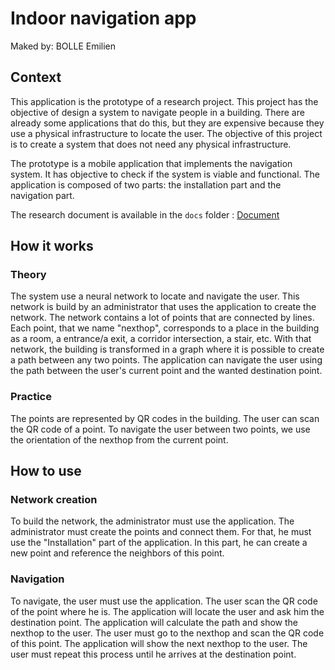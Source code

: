 # Indoor navigation app
Maked by: BOLLE Emilien

## Context
This application is the prototype of a research project. This project has the objective of design a system to navigate people in a building. There are already some applications that do this, but they are expensive because they use a physical infrastructure to locate the user. The objective of this project is to create a system that does not need any physical infrastructure.

The prototype is a mobile application that implements the navigation system. It has objective to check if the system is viable and functional. The application is composed of two parts: the installation part and the navigation part. 

The research document is available in the `docs` folder : [Document](docs/Documentation%20-%20Indoor%20navigation.pdf)

## How it works
### Theory
The system use a neural network to locate and navigate the user. This network is build by an administrator that uses the application to create the network. The network contains a lot of points that are connected by lines. Each point, that we name "nexthop", corresponds to a place in the building as a room, a entrance/a exit, a corridor intersection, a stair, etc. With that network, the building is transformed in a graph where it is possible to create a path between any two points. The application can navigate the user using the path between the user's current point and the wanted destination point.

### Practice
The points are represented by QR codes in the building. The user can scan the QR code of a point. To navigate the user between two points, we use the orientation of the nexthop from the current point.

## How to use
### Network creation
To build the network, the administrator must use the application. The administrator must create the points and connect them. For that, he must use the "Installation" part of the application. In this part, he can create a new point and reference the neighbors of this point.

### Navigation
To navigate, the user must use the application. The user scan the QR code of the point where he is. The application will locate the user and ask him the destination point. The application will calculate the path and show the nexthop to the user. The user must go to the nexthop and scan the QR code of this point. The application will show the next nexthop to the user. The user must repeat this process until he arrives at the destination point.
